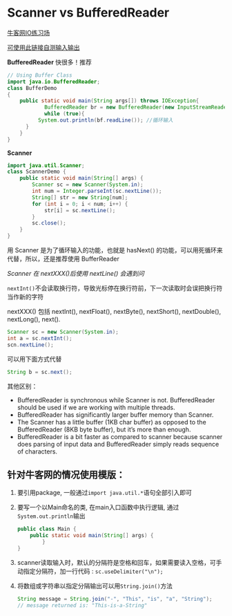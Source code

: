 # Scanner vs BufferedReader

[牛客网IO练习场](https://ac.nowcoder.com/acm/contest/5650?from=hr_test#question)

[可使用此链接自测输入输出](https://ac.nowcoder.com/acm/contest/5650/K)

**BufferedReader** 快很多！推荐

```java
// Using Buffer Class
import java.io.BufferedReader;
class BufferDemo
{
	public static void main(String args[]) throws IOException{
			BufferedReader br = new BufferedReader(new InputStreamReader([System.in](http://system.in/)));
			while (true){
          System.out.println(bf.readLine()); //循环输入
      }
	}
}
```

**Scanner**

```java
import java.util.Scanner;
class ScannerDemo {
    public static void main(String[] args) {
        Scanner sc = new Scanner(System.in);
        int num = Integer.parseInt(sc.nextLine());
        String[] str = new String[num];
        for (int i = 0; i < num; i++) {
            str[i] = sc.nextLine();
        }
        sc.close();
    }
}
```

用 Scanner 是为了循环输入的功能，也就是 hasNext() 的功能，可以用死循环来代替，所以，还是推荐使用 BufferReader

 *Scanner 在 nextXXX()后使用 nextLine() 会遇到问*

`nextInt()`不会读取换行符，导致光标停在换行符前，下一次读取时会误把换行符当作新的字符

nextXXX() 包括 nextInt(), nextFloat(), nextByte(), nextShort(), nextDouble(), nextLong(), next().

```java
Scanner sc = new Scanner(System.in);
int a = sc.nextInt();
scn.nextLine();
```

可以用下面方式代替 

```java
String b = sc.next();
```

其他区别：

- BufferedReader is synchronous while Scanner is not. BufferedReader should be used if we are working with multiple threads.
- BufferedReader has significantly larger buffer memory than Scanner.
- The Scanner has a little buffer (1KB char buffer) as opposed to the BufferedReader (8KB byte buffer), but it’s more than enough.
- BufferedReader is a bit faster as compared to scanner because scanner does parsing of input data and BufferedReader simply reads sequence of characters.

## 针对牛客网的情况使用模版：

1. 要引用package, 一般通过`import java.util.*`语句全部引入即可
2. 要写一个以Main命名的类, 在main入口函数中执行逻辑, 通过`System.out.println`输出

    ```java
    public class Main {  
        public static void main(String[] args) {
    		}
    }
    ```

3. scanner读取输入时，默认的分隔符是空格和回车，如果需要读入空格，可手动指定分隔符，加一行代码 : `sc.useDelimiter("\n");`
4. 将数组或字符串以指定分隔输出可以用`String.join()`方法

    ```java
    String message = String.join("-", "This", "is", "a", "String");
    // message returned is: "This-is-a-String"
    ```